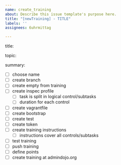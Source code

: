 ```yaml
---
name: create_training
about: Describe this issue template's purpose here.
title: "[newTraining] - TITLE"
labels: ''
assignees: 6uhrmittag

---
```


title:

topic:

summary:

- [ ] choose name
- [ ] create branch
- [ ] create empty from training
- [ ] create inspec profile
    - [ ] task is split in logical control/subtasks
    - [ ] duration for each control
- [ ] create vagrantfile
- [ ] create bootstrap
- [ ] create test
- [ ] create token
- [ ] create training instructions
    - [ ] instructions cover all controls/subtasks
- [ ] test training
- [ ] push training
- [ ] define points
- [ ] create training at admindojo.org
